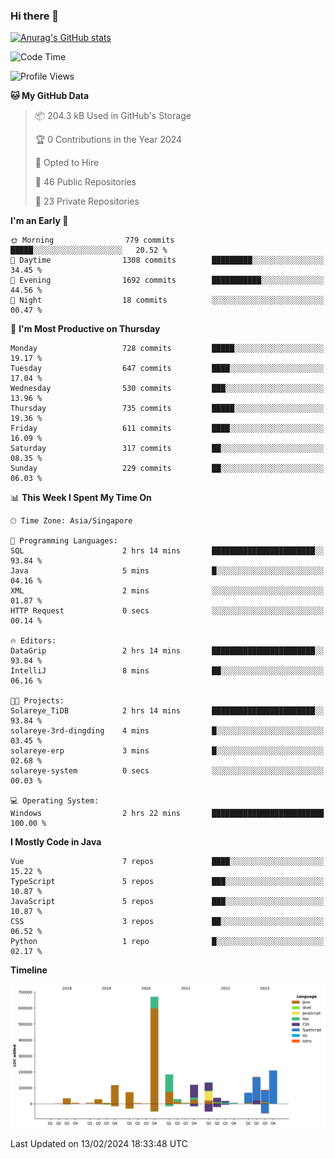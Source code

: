 ### Hi there 👋

[![Anurag's GitHub stats](https://github-readme-stats.vercel.app/api?username=xiumu2017&show_icons=true&theme=radical)](https://github.com/anuraghazra/github-readme-stats)

<!--
**xiumu2017/xiumu2017** is a ✨ _special_ ✨ repository because its `README.md` (this file) appears on your GitHub profile.

Here are some ideas to get you started:

- 🔭 I’m currently working on ...
- 🌱 I’m currently learning ...
- 👯 I’m looking to collaborate on ...
- 🤔 I’m looking for help with ...
- 💬 Ask me about ...
- 📫 How to reach me: ...
- 😄 Pronouns: ...
- ⚡ Fun fact: ...
-->

<!--START_SECTION:waka-->
![Code Time](http://img.shields.io/badge/Code%20Time-1%2C962%20hrs%2027%20mins-blue)

![Profile Views](http://img.shields.io/badge/Profile%20Views-0-blue)

**🐱 My GitHub Data** 

> 📦 204.3 kB Used in GitHub's Storage 
 > 
> 🏆 0 Contributions in the Year 2024
 > 
> 💼 Opted to Hire
 > 
> 📜 46 Public Repositories 
 > 
> 🔑 23 Private Repositories 
 > 
**I'm an Early 🐤** 

```text
🌞 Morning                779 commits         █████░░░░░░░░░░░░░░░░░░░░   20.52 % 
🌆 Daytime                1308 commits        █████████░░░░░░░░░░░░░░░░   34.45 % 
🌃 Evening                1692 commits        ███████████░░░░░░░░░░░░░░   44.56 % 
🌙 Night                  18 commits          ░░░░░░░░░░░░░░░░░░░░░░░░░   00.47 % 
```
📅 **I'm Most Productive on Thursday** 

```text
Monday                   728 commits         █████░░░░░░░░░░░░░░░░░░░░   19.17 % 
Tuesday                  647 commits         ████░░░░░░░░░░░░░░░░░░░░░   17.04 % 
Wednesday                530 commits         ███░░░░░░░░░░░░░░░░░░░░░░   13.96 % 
Thursday                 735 commits         █████░░░░░░░░░░░░░░░░░░░░   19.36 % 
Friday                   611 commits         ████░░░░░░░░░░░░░░░░░░░░░   16.09 % 
Saturday                 317 commits         ██░░░░░░░░░░░░░░░░░░░░░░░   08.35 % 
Sunday                   229 commits         ██░░░░░░░░░░░░░░░░░░░░░░░   06.03 % 
```


📊 **This Week I Spent My Time On** 

```text
🕑︎ Time Zone: Asia/Singapore

💬 Programming Languages: 
SQL                      2 hrs 14 mins       ███████████████████████░░   93.84 % 
Java                     5 mins              █░░░░░░░░░░░░░░░░░░░░░░░░   04.16 % 
XML                      2 mins              ░░░░░░░░░░░░░░░░░░░░░░░░░   01.87 % 
HTTP Request             0 secs              ░░░░░░░░░░░░░░░░░░░░░░░░░   00.14 % 

🔥 Editors: 
DataGrip                 2 hrs 14 mins       ███████████████████████░░   93.84 % 
IntelliJ                 8 mins              ██░░░░░░░░░░░░░░░░░░░░░░░   06.16 % 

🐱‍💻 Projects: 
Solareye_TiDB            2 hrs 14 mins       ███████████████████████░░   93.84 % 
solareye-3rd-dingding    4 mins              █░░░░░░░░░░░░░░░░░░░░░░░░   03.45 % 
solareye-erp             3 mins              █░░░░░░░░░░░░░░░░░░░░░░░░   02.68 % 
solareye-system          0 secs              ░░░░░░░░░░░░░░░░░░░░░░░░░   00.03 % 

💻 Operating System: 
Windows                  2 hrs 22 mins       █████████████████████████   100.00 % 
```

**I Mostly Code in Java** 

```text
Vue                      7 repos             ████░░░░░░░░░░░░░░░░░░░░░   15.22 % 
TypeScript               5 repos             ███░░░░░░░░░░░░░░░░░░░░░░   10.87 % 
JavaScript               5 repos             ███░░░░░░░░░░░░░░░░░░░░░░   10.87 % 
CSS                      3 repos             ██░░░░░░░░░░░░░░░░░░░░░░░   06.52 % 
Python                   1 repo              █░░░░░░░░░░░░░░░░░░░░░░░░   02.17 % 
```



**Timeline**

![Lines of Code chart](https://raw.githubusercontent.com/xiumu2017/xiumu2017/main/assets/bar_graph.png)


 Last Updated on 13/02/2024 18:33:48 UTC
<!--END_SECTION:waka-->
